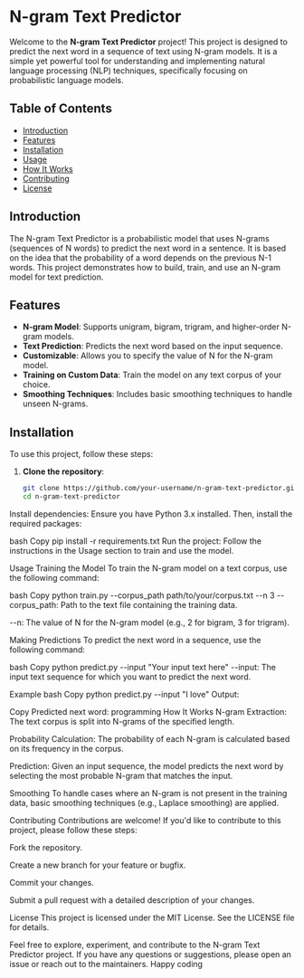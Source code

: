 # N-gram Text Predictor

Welcome to the **N-gram Text Predictor** project! This project is designed to predict the next word in a sequence of text using N-gram models. It is a simple yet powerful tool for understanding and implementing natural language processing (NLP) techniques, specifically focusing on probabilistic language models.

## Table of Contents
- [Introduction](#introduction)
- [Features](#features)
- [Installation](#installation)
- [Usage](#usage)
- [How It Works](#how-it-works)
- [Contributing](#contributing)
- [License](#license)

## Introduction

The N-gram Text Predictor is a probabilistic model that uses N-grams (sequences of N words) to predict the next word in a sentence. It is based on the idea that the probability of a word depends on the previous N-1 words. This project demonstrates how to build, train, and use an N-gram model for text prediction.

## Features

- **N-gram Model**: Supports unigram, bigram, trigram, and higher-order N-gram models.
- **Text Prediction**: Predicts the next word based on the input sequence.
- **Customizable**: Allows you to specify the value of N for the N-gram model.
- **Training on Custom Data**: Train the model on any text corpus of your choice.
- **Smoothing Techniques**: Includes basic smoothing techniques to handle unseen N-grams.

## Installation

To use this project, follow these steps:

1. **Clone the repository**:
   ```bash
   git clone https://github.com/your-username/n-gram-text-predictor.git
   cd n-gram-text-predictor
Install dependencies:
Ensure you have Python 3.x installed. Then, install the required packages:

bash
Copy
pip install -r requirements.txt
Run the project:
Follow the instructions in the Usage section to train and use the model.

Usage
Training the Model
To train the N-gram model on a text corpus, use the following command:

bash
Copy
python train.py --corpus_path path/to/your/corpus.txt --n 3
--corpus_path: Path to the text file containing the training data.

--n: The value of N for the N-gram model (e.g., 2 for bigram, 3 for trigram).

Making Predictions
To predict the next word in a sequence, use the following command:

bash
Copy
python predict.py --input "Your input text here"
--input: The input text sequence for which you want to predict the next word.

Example
bash
Copy
python predict.py --input "I love"
Output:

Copy
Predicted next word: programming
How It Works
N-gram Extraction: The text corpus is split into N-grams of the specified length.

Probability Calculation: The probability of each N-gram is calculated based on its frequency in the corpus.

Prediction: Given an input sequence, the model predicts the next word by selecting the most probable N-gram that matches the input.

Smoothing
To handle cases where an N-gram is not present in the training data, basic smoothing techniques (e.g., Laplace smoothing) are applied.

Contributing
Contributions are welcome! If you'd like to contribute to this project, please follow these steps:

Fork the repository.

Create a new branch for your feature or bugfix.

Commit your changes.

Submit a pull request with a detailed description of your changes.

License
This project is licensed under the MIT License. See the LICENSE file for details.

Feel free to explore, experiment, and contribute to the N-gram Text Predictor project. If you have any questions or suggestions, please open an issue or reach out to the maintainers. Happy coding
